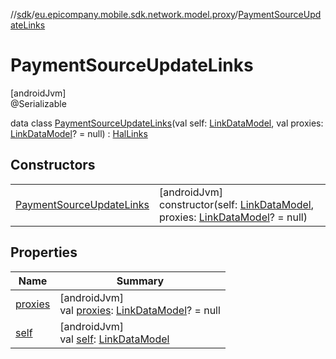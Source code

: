 //[sdk](../../../index.md)/[eu.epicompany.mobile.sdk.network.model.proxy](../index.md)/[PaymentSourceUpdateLinks](index.md)

# PaymentSourceUpdateLinks

[androidJvm]\
@Serializable

data class [PaymentSourceUpdateLinks](index.md)(val self: [LinkDataModel](../../eu.epicompany.mobile.android.data.network.model.hypermedia/-link-data-model/index.md), val proxies: [LinkDataModel](../../eu.epicompany.mobile.android.data.network.model.hypermedia/-link-data-model/index.md)? = null) : [HalLinks](../../eu.epicompany.mobile.android.data.network.model.hypermedia/-hal-links/index.md)

## Constructors

| | |
|---|---|
| [PaymentSourceUpdateLinks](-payment-source-update-links.md) | [androidJvm]<br>constructor(self: [LinkDataModel](../../eu.epicompany.mobile.android.data.network.model.hypermedia/-link-data-model/index.md), proxies: [LinkDataModel](../../eu.epicompany.mobile.android.data.network.model.hypermedia/-link-data-model/index.md)? = null) |

## Properties

| Name | Summary |
|---|---|
| [proxies](proxies.md) | [androidJvm]<br>val [proxies](proxies.md): [LinkDataModel](../../eu.epicompany.mobile.android.data.network.model.hypermedia/-link-data-model/index.md)? = null |
| [self](self.md) | [androidJvm]<br>val [self](self.md): [LinkDataModel](../../eu.epicompany.mobile.android.data.network.model.hypermedia/-link-data-model/index.md) |
